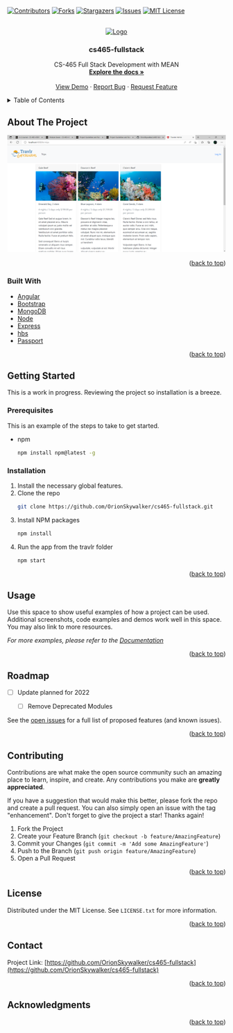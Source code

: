 <div id="top"></div>
<!--
*** Credit to the Best-README-Template, https://raw.githubusercontent.com/othneildrew/Best-README-Template/master/BLANK_README.md. 
-->



<!-- PROJECT SHIELDS -->
<!--
*** I'm using markdown "reference style" links for readability.
*** Reference links are enclosed in brackets [ ] instead of parentheses ( ).
*** See the bottom of this document for the declaration of the reference variables
*** for contributors-url, forks-url, etc. This is an optional, concise syntax you may use.
*** https://www.markdownguide.org/basic-syntax/#reference-style-links
-->
[![Contributors][contributors-shield]][contributors-url]
[![Forks][forks-shield]][forks-url]
[![Stargazers][stars-shield]][stars-url]
[![Issues][issues-shield]][issues-url]
[![MIT License][license-shield]][license-url]




<!-- PROJECT LOGO -->
<br />
<div align="center">
  <a href="https://github.com/OrionSkywalker/cs465-fullstack">
    <img src="https://snhu.geigershops.com/store/20161222562/assets/items/largeimages/pi_DZ231C011_l.JPG" alt="Logo" width="80" height="80">
  </a>

<h3 align="center">cs465-fullstack</h3>

  <p align="center">
    CS-465 Full Stack Development with MEAN
    <br />
    <a href="https://github.com/OrionSkywalker/cs465-fullstack"><strong>Explore the docs »</strong></a>
    <br />
    <br />
    <a href="https://github.com/OrionSkywalker/cs465-fullstack">View Demo</a>
    ·
    <a href="https://github.com/OrionSkywalker/cs465-fullstack/issues">Report Bug</a>
    ·
    <a href="https://github.com/OrionSkywalker/cs465-fullstack/issues">Request Feature</a>
  </p>
</div>



<!-- TABLE OF CONTENTS -->
<details>
  <summary>Table of Contents</summary>
  <ol>
    <li>
      <a href="#about-the-project">About The Project</a>
      <ul>
        <li><a href="#built-with">Built With</a></li>
      </ul>
    </li>
    <li>
      <a href="#getting-started">Getting Started</a>
      <ul>
        <li><a href="#prerequisites">Prerequisites</a></li>
        <li><a href="#installation">Installation</a></li>
      </ul>
    </li>
    <li><a href="#usage">Usage</a></li>
    <li><a href="#roadmap">Roadmap</a></li>
    <li><a href="#contributing">Contributing</a></li>
    <li><a href="#license">License</a></li>
    <li><a href="#contact">Contact</a></li>
    <li><a href="#acknowledgments">Acknowledgments</a></li>
  </ol>
</details>



<!-- ABOUT THE PROJECT -->
## About The Project

[![Travlr][product-screenshot]](https://example.com)



<p align="right">(<a href="#top">back to top</a>)</p>



### Built With


* [Angular](https://angular.io/)
* [Bootstrap](https://getbootstrap.com)
* [MongoDB](https://github.com/mongodb)
* [Node](https://github.com/nodejs/node)
* [Express](https://github.com/expressjs/express)
* [hbs](https://github.com/pillarjs/hbs)
* [Passport](https://github.com/passport)

<p align="right">(<a href="#top">back to top</a>)</p>



<!-- GETTING STARTED -->
## Getting Started

This is a work in progress. Reviewing the project so installation is a breeze.

### Prerequisites

This is an example of the steps to take to get started.
* npm
  ```sh
  npm install npm@latest -g
  ```

### Installation

1. Install the necessary global features.
2. Clone the repo
   ```sh
   git clone https://github.com/OrionSkywalker/cs465-fullstack.git
   ```
3. Install NPM packages
   ```sh
   npm install
   ```
4. Run the app from the travlr folder
   ```sh
   npm start
   ```

<p align="right">(<a href="#top">back to top</a>)</p>



<!-- USAGE EXAMPLES -->
## Usage

Use this space to show useful examples of how a project can be used. Additional screenshots, code examples and demos work well in this space. You may also link to more resources.

_For more examples, please refer to the [Documentation](https://example.com)_

<p align="right">(<a href="#top">back to top</a>)</p>



<!-- ROADMAP -->
## Roadmap

- [ ] Update planned for 2022

    - [ ] Remove Deprecated Modules

See the [open issues](https://github.com/OrionSkywalker/cs465-fullstack/issues) for a full list of proposed features (and known issues).

<p align="right">(<a href="#top">back to top</a>)</p>



<!-- CONTRIBUTING -->
## Contributing

Contributions are what make the open source community such an amazing place to learn, inspire, and create. Any contributions you make are **greatly appreciated**.

If you have a suggestion that would make this better, please fork the repo and create a pull request. You can also simply open an issue with the tag "enhancement".
Don't forget to give the project a star! Thanks again!

1. Fork the Project
2. Create your Feature Branch (`git checkout -b feature/AmazingFeature`)
3. Commit your Changes (`git commit -m 'Add some AmazingFeature'`)
4. Push to the Branch (`git push origin feature/AmazingFeature`)
5. Open a Pull Request

<p align="right">(<a href="#top">back to top</a>)</p>



<!-- LICENSE -->
## License

Distributed under the MIT License. See `LICENSE.txt` for more information.

<p align="right">(<a href="#top">back to top</a>)</p>



<!-- CONTACT -->
## Contact

Project Link: [https://github.com/OrionSkywalker/cs465-fullstack](https://github.com/OrionSkywalker/cs465-fullstack)

<p align="right">(<a href="#top">back to top</a>)</p>



<!-- ACKNOWLEDGMENTS -->
## Acknowledgments


<p align="right">(<a href="#top">back to top</a>)</p>



<!-- MARKDOWN LINKS & IMAGES -->
<!-- https://www.markdownguide.org/basic-syntax/#reference-style-links -->
[contributors-shield]: https://img.shields.io/github/contributors/orionskywalker/cs465-fullstack?style=flat-square
[contributors-url]: https://github.com/OrionSkywalker/cs465-fullstack/graphs/contributors
[forks-shield]: https://img.shields.io/github/forks/orionskywalker/cs465-fullstack?style=flat-square
[forks-url]: https://github.com/OrionSkywalker/cs465-fullstack/network/members
[stars-shield]: https://img.shields.io/github/stars/orionskywalker/cs465-fullstack?style=social
[stars-url]: https://github.com/OrionSkywalker/cs465-fullstack/stargazers
[issues-shield]: https://img.shields.io/github/issues/orionskywalker/cs465-fullstack
[issues-url]: https://github.com/OrionSkywalker/cs465-fullstack/issues
[license-shield]: https://img.shields.io/github/license/orionskywalker/cs465-fullstack
[license-url]: https://github.com/OrionSkywalker/cs465-fullstack/blob/main/LICENSE
[product-screenshot]: https://github.com/OrionSkywalker/cs465-fullstack/blob/main/public/images/forRepo.png
